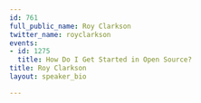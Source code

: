 ```yaml
---
id: 761
full_public_name: Roy Clarkson
twitter_name: royclarkson
events:
- id: 1275
  title: How Do I Get Started in Open Source?
title: Roy Clarkson
layout: speaker_bio

---
```

